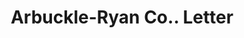 ---
doi: 10.7916/D85440PF
date_other: '1890'
date_other_textual: 1890-1899
form: correspondence
genre:
- Letters (correspondence)
name:
- Arbuckle-Ryan Co.
object_in_context_url: https://biggert.cul.columbia.edu/items/view/ave_biggert_01324
subject_hierarchical_geographic:
- Toledo, Ohio, United States
subject_name:
- Arbuckle-Ryan Co.
title: Arbuckle-Ryan Co.. Letter
sort_title: Arbuckle-Ryan Co.. Letter
call_number: ave_biggert_01324
coordinates:
- 41.66555555555556,-83.57527777777777
pid: ave_biggert_01324
identifiers: ave_biggert_01324
thumbnail: https://derivativo-2.library.columbia.edu/iiif/2/ldpd:343133/full/!256,256/0/native.jpg
permalink: /biggert/ave_biggert_01324/
layout: iiif-image-page
---